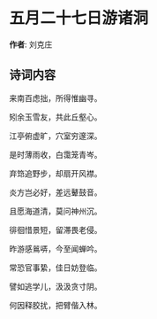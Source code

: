 # 五月二十七日游诸洞

**作者**: 刘克庄

## 诗词内容

来南百虑拙，所得惟幽寻。

矧余玉雪友，共此丘壑心。

江亭俯虚旷，穴室穷邃深。

是时薄雨收，白霭笼青岑。

弃筇追野步，却扇开风襟。

炎方岂必好，差远鼙鼓音。

且愿海道清，莫问神州沉。

徘徊惜景短，留滞畏老侵。

昨游感鶑哢，今至闻蝉吟。

常恐官事絷，佳日妨登临。

譬如逃学儿，汲汲贪寸阴。

何因释胶扰，把臂偕入林。

